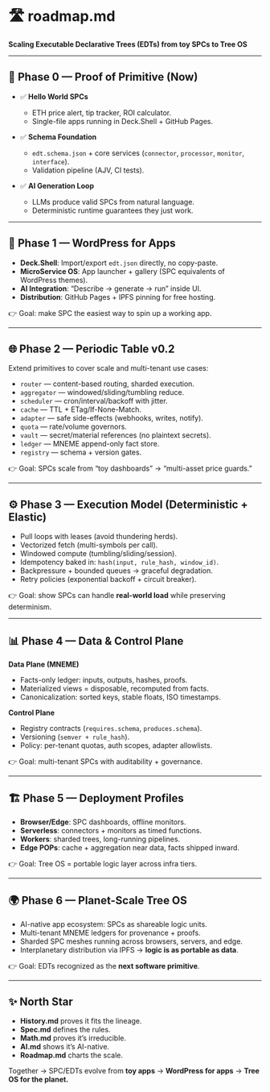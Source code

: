 # 🛣️ roadmap.md

**Scaling Executable Declarative Trees (EDTs) from toy SPCs to Tree OS**

---

## 🎯 Phase 0 — Proof of Primitive (Now)

* ✅ **Hello World SPCs**

  * ETH price alert, tip tracker, ROI calculator.
  * Single-file apps running in Deck.Shell + GitHub Pages.

* ✅ **Schema Foundation**

  * `edt.schema.json` + core services (`connector`, `processor`, `monitor`, `interface`).
  * Validation pipeline (AJV, CI tests).

* ✅ **AI Generation Loop**

  * LLMs produce valid SPCs from natural language.
  * Deterministic runtime guarantees they just work.

---

## 🚀 Phase 1 — WordPress for Apps

* **Deck.Shell**: Import/export `edt.json` directly, no copy-paste.
* **MicroService OS**: App launcher + gallery (SPC equivalents of WordPress themes).
* **AI Integration**: “Describe → generate → run” inside UI.
* **Distribution**: GitHub Pages + IPFS pinning for free hosting.

👉 Goal: make SPC the easiest way to spin up a working app.

---

## 🌐 Phase 2 — Periodic Table v0.2

Extend primitives to cover scale and multi-tenant use cases:

* `router` — content-based routing, sharded execution.
* `aggregator` — windowed/sliding/tumbling reduce.
* `scheduler` — cron/interval/backoff with jitter.
* `cache` — TTL + ETag/If-None-Match.
* `adapter` — safe side-effects (webhooks, writes, notify).
* `quota` — rate/volume governors.
* `vault` — secret/material references (no plaintext secrets).
* `ledger` — MNEME append-only fact store.
* `registry` — schema + version gates.

👉 Goal: SPCs scale from “toy dashboards” → “multi-asset price guards.”

---

## ⚙️ Phase 3 — Execution Model (Deterministic + Elastic)

* Pull loops with leases (avoid thundering herds).
* Vectorized fetch (multi-symbols per call).
* Windowed compute (tumbling/sliding/session).
* Idempotency baked in: `hash(input, rule_hash, window_id)`.
* Backpressure + bounded queues → graceful degradation.
* Retry policies (exponential backoff + circuit breaker).

👉 Goal: show SPCs can handle **real-world load** while preserving determinism.

---

## 📊 Phase 4 — Data & Control Plane

**Data Plane (MNEME)**

* Facts-only ledger: inputs, outputs, hashes, proofs.
* Materialized views = disposable, recomputed from facts.
* Canonicalization: sorted keys, stable floats, ISO timestamps.

**Control Plane**

* Registry contracts (`requires.schema`, `produces.schema`).
* Versioning (`semver + rule_hash`).
* Policy: per-tenant quotas, auth scopes, adapter allowlists.

👉 Goal: multi-tenant SPCs with auditability + governance.

---

## 🏗️ Phase 5 — Deployment Profiles

* **Browser/Edge**: SPC dashboards, offline monitors.
* **Serverless**: connectors + monitors as timed functions.
* **Workers**: sharded trees, long-running pipelines.
* **Edge POPs**: cache + aggregation near data, facts shipped inward.

👉 Goal: Tree OS = portable logic layer across infra tiers.

---

## 🌍 Phase 6 — Planet-Scale Tree OS

* AI-native app ecosystem: SPCs as shareable logic units.
* Multi-tenant MNEME ledgers for provenance + proofs.
* Sharded SPC meshes running across browsers, servers, and edge.
* Interplanetary distribution via IPFS → **logic is as portable as data**.

👉 Goal: EDTs recognized as the **next software primitive**.

---

## ✨ North Star

* **History.md** proves it fits the lineage.
* **Spec.md** defines the rules.
* **Math.md** proves it’s irreducible.
* **AI.md** shows it’s AI-native.
* **Roadmap.md** charts the scale.

Together → SPC/EDTs evolve from **toy apps** → **WordPress for apps** → **Tree OS for the planet.**



